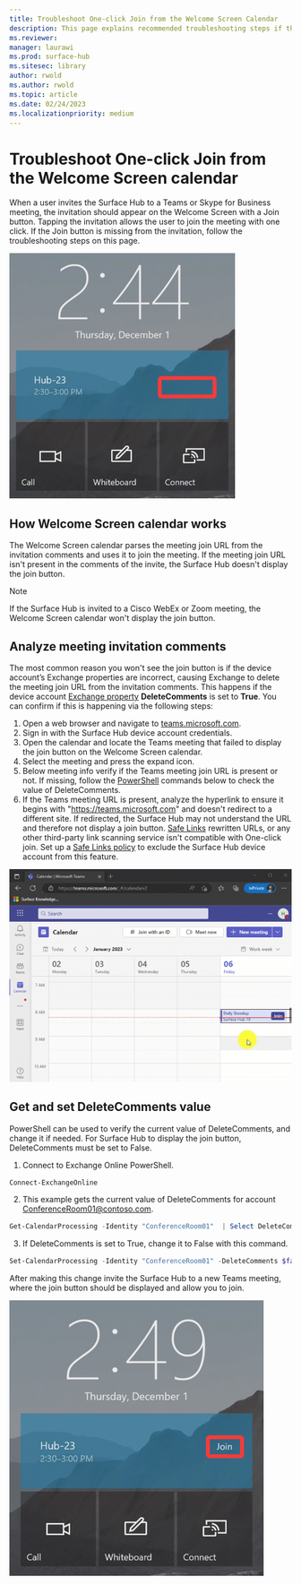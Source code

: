 ```yaml
---
title: Troubleshoot One-click Join from the Welcome Screen Calendar
description: This page explains recommended troubleshooting steps if the join button isn't displayed on the Surface Hub Welcome Screen calendar.
ms.reviewer: 
manager: laurawi
ms.prod: surface-hub
ms.sitesec: library
author: rwold
ms.author: rwold
ms.topic: article
ms.date: 02/24/2023
ms.localizationpriority: medium
---
```


# Troubleshoot One-click Join from the Welcome Screen calendar

When a user invites the Surface Hub to a Teams or Skype for Business meeting, the invitation should appear on the Welcome Screen with a Join button. Tapping the invitation allows the user to join the meeting with one click. If the Join button is missing from the invitation, follow the troubleshooting steps on this page.

![Image showing join button missing from Welcome Screen calendar.](images/troubleshoot-join-button-1.png)  

## How Welcome Screen calendar works

The Welcome Screen calendar parses the meeting join URL from the invitation comments and uses it to join the meeting. If the meeting join URL isn't present in the comments of the invite, the Surface Hub doesn't display the join button.

> [!NOTE]  
> If the Surface Hub is invited to a Cisco WebEx or Zoom meeting, the Welcome Screen calendar won't display the join button.

## Analyze meeting invitation comments

The most common reason you won't see the join button is if the device account’s Exchange properties are incorrect, causing Exchange to delete the meeting join URL from the invitation comments. This happens if the device account [Exchange property](/surface-hub/exchange-properties-for-surface-hub-device-accounts) **DeleteComments** is set to **True**. You can confirm if this is happening via the following steps:

1. Open a web browser and navigate to [teams.microsoft.com](https://teams.microsoft.com/).
2. Sign in with the Surface Hub device account credentials.
3. Open the calendar and locate the Teams meeting that failed to display the join button on the Welcome Screen calendar.
4. Select the meeting and press the expand icon.
5. Below meeting info verify if the Teams meeting join URL is present or not. If missing, follow the [PowerShell](/surface-hub/troubleshoot-one-click-join-from-welcome-screen-calendar?branch=pr-en-us-1251#get-and-set-deletecomments-value) commands below to check the value of DeleteComments.
6. If the Teams meeting URL is present, analyze the hyperlink to ensure it begins with "https://teams.microsoft.com" and doesn't redirect to a different site. If redirected, the Surface Hub may not understand the URL and therefore not display a join button. [Safe Links](/microsoft-365/security/office-365-security/safe-links-about) rewritten URLs, or any other third-party link scanning service isn't compatible with One-click join. Set up a [Safe Links policy](/microsoft-365/security/office-365-security/safe-links-policies-configure) to exclude the Surface Hub device account from this feature.

![GIF image showing how to open meeting and check for meeting join URL.](images/troubleshoot-join-button-2.gif)  

## Get and set DeleteComments value

PowerShell can be used to verify the current value of DeleteComments, and change it if needed. For Surface Hub to display the join button, DeleteComments must be set to False.

 1. Connect to Exchange Online PowerShell.

 ```PowerShell
 Connect-ExchangeOnline
 ```

 2. This example gets the current value of DeleteComments for account ConferenceRoom01@contoso.com.

 ```PowerShell
 Get-CalendarProcessing -Identity "ConferenceRoom01"  | Select DeleteComments
 ```

 3. If DeleteComments is set to True, change it to False with this command.

 ```PowerShell
 Set-CalendarProcessing -Identity "ConferenceRoom01" -DeleteComments $false
 ```

 After making this change invite the Surface Hub to a new Teams meeting, where the join button should be displayed and allow you to join.

![Image showing the join button displaying properly on the Welcome Screen.](images/troubleshoot-join-button-3.png)  
